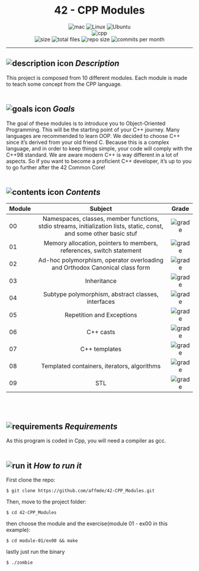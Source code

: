 

<div align="center">

# 42 - CPP Modules

<img alt="mac" src="https://img.shields.io/badge/mac%20os-000000?style=for-the-badge&logo=apple&logoColor=white"/>
<img alt="Linux" src="https://img.shields.io/badge/Linux-FCC624?style=for-the-badge&logo=linux&logoColor=black"/>
<img alt="Ubuntu" src="https://img.shields.io/badge/Ubuntu-E95420?style=for-the-badge&logo=ubuntu&logoColor=white"/>
<br>
<img alt="cpp" src="https://img.shields.io/badge/c++-%2300599C.svg?style=for-the-badge&logo=c%2B%2B&logoColor=white"/>
<br>
<img alt="size" src="https://img.shields.io/github/languages/code-size/affmde/42-CPP_Modules"/>
<img alt="total files" src="https://img.shields.io/github/directory-file-count/affmde/42-CPP_Modules"/>
<img alt="repo size" src="https://img.shields.io/github/repo-size/affmde/42-CPP_Modules"/>
<img alt="commits per month" src="https://img.shields.io/github/commit-activity/m/affmde/42-CPP_Modules"/>
</div>

---

## ![description icon](https://cdn-icons-png.flaticon.com/32/2644/2644332.png)  **_Description_**
This project is composed from 10 different modules. Each module is made to teach some concept  from the CPP language.
<br><br>

## ![goals icon](https://cdn-icons-png.flaticon.com/32/3077/3077054.png) **_Goals_**
The goal of these modules is to introduce you to Object-Oriented Programming.
This will be the starting point of your C++ journey. Many languages are recommended
to learn OOP. We decided to choose C++ since it’s derived from your old friend C.
Because this is a complex language, and in order to keep things simple, your code will
comply with the C++98 standard.
We are aware modern C++ is way different in a lot of aspects. So if you want to
become a proficient C++ developer, it’s up to you to go further after the 42 Common
Core!
<br><br>

## ![contents icon](https://cdn-icons-png.flaticon.com/32/2503/2503644.png) **_Contents_** ##

| Module       | Subject   |  Grade |
| -------------  |:-------------: | :--:|
| 00             | Namespaces, classes, member functions, stdio streams, initialization lists, static, const, and some other basic stuf| ![grade](https://badge42.vercel.app/api/v2/cl10eh4l9000609jpe6hwaodr/project/2670510) |
| 01      |Memory allocation, pointers to members, references, switch statement|![grade](https://badge42.vercel.app/api/v2/cl10eh4l9000609jpe6hwaodr/project/2670510)|
| 02  |Ad-hoc polymorphism, operator overloading and Orthodox Canonical class form|![grade](https://badge42.vercel.app/api/v2/cl10eh4l9000609jpe6hwaodr/project/2670510)|
| 03  |Inheritance|![grade](https://badge42.vercel.app/api/v2/cl10eh4l9000609jpe6hwaodr/project/2670510)
| 04  |Subtype polymorphism, abstract classes, interfaces|![grade](https://badge42.vercel.app/api/v2/cl10eh4l9000609jpe6hwaodr/project/2670510)|
| 05  |Repetition and Exceptions|![grade](https://badge42.vercel.app/api/v2/cl10eh4l9000609jpe6hwaodr/project/2670510)|
| 06  |C++ casts|![grade](https://badge42.vercel.app/api/v2/cl10eh4l9000609jpe6hwaodr/project/2670510)|
| 07  |C++ templates|![grade](https://badge42.vercel.app/api/v2/cl10eh4l9000609jpe6hwaodr/project/2670510)|
| 08  |Templated containers, iterators, algorithms|![grade](https://badge42.vercel.app/api/v2/cl10eh4l9000609jpe6hwaodr/project/2670510)|
| 09  |STL|![grade](https://badge42.vercel.app/api/v2/cl10eh4l9000609jpe6hwaodr/project/2670510)|
<br><br>

## ![requirements](https://cdn-icons-png.flaticon.com/32/3079/3079162.png) **_Requirements_**
As this program is coded in Cpp, you will need a compiler as gcc.
<br><br>

## ![run it](https://cdn-icons-png.flaticon.com/32/189/189638.png) **_How to run it_**
First clone the repo:
```
$ git clone https://github.com/affmde/42-CPP_Modules.git

```

Then, move to the project folder:

```
$ cd 42-CPP_Modules
```
then choose the module and the exercise(module 01 - ex00 in this example):

```
$ cd module-01/ex00 && make
```
lastly just run the binary
```
$ ./zombie
```

